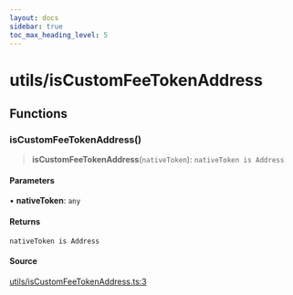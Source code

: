 ```yaml
---
layout: docs
sidebar: true
toc_max_heading_level: 5
---
```


# utils/isCustomFeeTokenAddress

## Functions

### isCustomFeeTokenAddress()

> **isCustomFeeTokenAddress**(`nativeToken`): `nativeToken is Address`

#### Parameters

• **nativeToken**: `any`

#### Returns

`nativeToken is Address`

#### Source

[utils/isCustomFeeTokenAddress.ts:3](https://github.com/offchainlabs/arbitrum-orbit-sdk/blob/fa20b8d23170b5196c4c9cdb5fc2dfefa349f1c8/src/utils/isCustomFeeTokenAddress.ts#L3)
